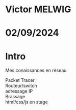 # Victor MELWIG
# 02/09/2024
# Intro
Mes conaissances en réseau  

Packet Tracer  
Routeur/switch  
adressage IP  
Brassage  
html/css/js en stage  

